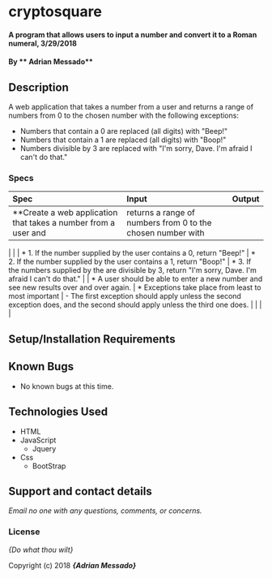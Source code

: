 # cryptosquare

#### A program that allows users to input a number and convert it to a Roman numeral, 3/29/2018

#### By ** Adrian Messado**

## Description

A web application that takes a number from a user and returns a range of numbers from 0 to the chosen number with the following exceptions:

* Numbers that contain a 0 are replaced (all digits) with "Beep!"
* Numbers that contain a 1 are replaced (all digits) with "Boop!"
* Numbers divisible by 3 are replaced with "I'm sorry, Dave. I'm afraid I can't do that."

### Specs
| Spec | Input | Output |
| :-------------     | :------------- | :------------- |
| **Create a web application that takes a number from a user and | returns a range of numbers from 0 to the chosen number with | |the following exceptions: **
|
|
| * 1. If the number supplied by the user contains a 0, return "Beep!"
| * 2. If the number supplied by the user contains a 1, return "Boop!"
| * 3. If the numbers supplied by the are divisible by 3, return "I'm sorry, Dave. I'm afraid I can't do that."
|
| * A user should be able to enter a new number and see new results over and over again.
| * Exceptions take place from least to most important
|   - The first exception should apply unless the second exception does, and the second should apply unless the third one does.
| 
|
|
|
## Setup/Installation Requirements



## Known Bugs
* No known bugs at this time.

## Technologies Used
* HTML
* JavaScript
  * Jquery
* Css
  * BootStrap

## Support and contact details

_Email no one with any questions, comments, or concerns._

### License

*{Do what thou wilt}*

Copyright (c) 2018 **_{Adrian Messado}_**
